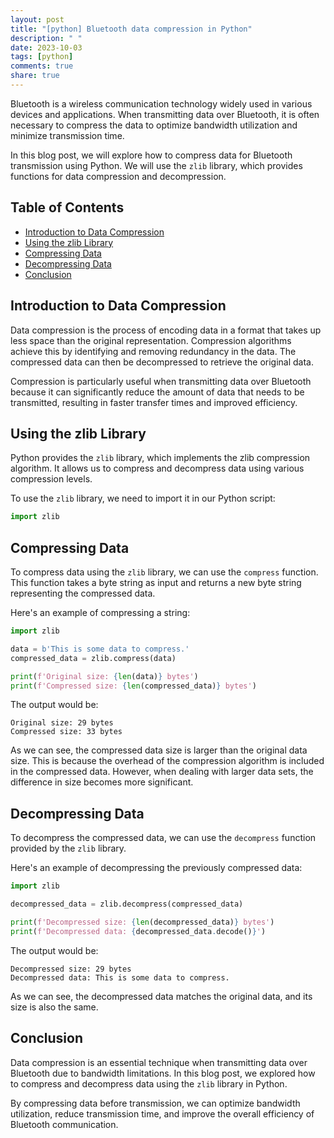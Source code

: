 ```yaml
---
layout: post
title: "[python] Bluetooth data compression in Python"
description: " "
date: 2023-10-03
tags: [python]
comments: true
share: true
---
```


Bluetooth is a wireless communication technology widely used in various devices and applications. When transmitting data over Bluetooth, it is often necessary to compress the data to optimize bandwidth utilization and minimize transmission time.

In this blog post, we will explore how to compress data for Bluetooth transmission using Python. We will use the `zlib` library, which provides functions for data compression and decompression.

## Table of Contents
- [Introduction to Data Compression](#introduction-to-data-compression)
- [Using the zlib Library](#using-the-zlib-library)
- [Compressing Data](#compressing-data)
- [Decompressing Data](#decompressing-data)
- [Conclusion](#conclusion)

## Introduction to Data Compression

Data compression is the process of encoding data in a format that takes up less space than the original representation. Compression algorithms achieve this by identifying and removing redundancy in the data. The compressed data can then be decompressed to retrieve the original data.

Compression is particularly useful when transmitting data over Bluetooth because it can significantly reduce the amount of data that needs to be transmitted, resulting in faster transfer times and improved efficiency.

## Using the zlib Library

Python provides the `zlib` library, which implements the zlib compression algorithm. It allows us to compress and decompress data using various compression levels.

To use the `zlib` library, we need to import it in our Python script:

```python
import zlib
```

## Compressing Data

To compress data using the `zlib` library, we can use the `compress` function. This function takes a byte string as input and returns a new byte string representing the compressed data.

Here's an example of compressing a string:

```python
import zlib

data = b'This is some data to compress.'
compressed_data = zlib.compress(data)

print(f'Original size: {len(data)} bytes')
print(f'Compressed size: {len(compressed_data)} bytes')
```

The output would be:

```
Original size: 29 bytes
Compressed size: 33 bytes
```

As we can see, the compressed data size is larger than the original data size. This is because the overhead of the compression algorithm is included in the compressed data. However, when dealing with larger data sets, the difference in size becomes more significant.

## Decompressing Data

To decompress the compressed data, we can use the `decompress` function provided by the `zlib` library.

Here's an example of decompressing the previously compressed data:

```python
import zlib

decompressed_data = zlib.decompress(compressed_data)

print(f'Decompressed size: {len(decompressed_data)} bytes')
print(f'Decompressed data: {decompressed_data.decode()}')
```

The output would be:

```
Decompressed size: 29 bytes
Decompressed data: This is some data to compress.
```

As we can see, the decompressed data matches the original data, and its size is also the same.

## Conclusion

Data compression is an essential technique when transmitting data over Bluetooth due to bandwidth limitations. In this blog post, we explored how to compress and decompress data using the `zlib` library in Python.

By compressing data before transmission, we can optimize bandwidth utilization, reduce transmission time, and improve the overall efficiency of Bluetooth communication.